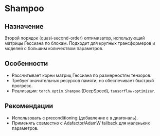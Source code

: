# Shampoo

## Назначение
Второй порядок (quasi-second-order) оптимизатор, использующий матрицы Гессиана по блокам. Подходит для крупных трансформеров и моделей с большим количеством параметров.

## Особенности
- Рассчитывает корни матриц Гессиана по размерностям тензоров.
- Требует значительных ресурсов памяти, но обеспечивает быстрый прогресс.
- Реализации: `torch.optim.Shampoo` (DeepSpeed), `tensorflow-optimizer`.

## Рекомендации
- Использовать с preconditioning (добавление ε в диагональ).
- Применять совместно с Adafactor/AdamW fallback для маленьких параметров.
